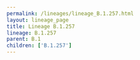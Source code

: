 ```yaml
---
permalink: /lineages/lineage_B.1.257.html
layout: lineage_page
title: Lineage B.1.257
lineage: B.1.257
parent: B.1
children: ['B.1.257']
---
```

